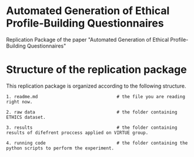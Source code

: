 # Automated Generation of Ethical Profile-Building Questionnaires


Replication Package of the paper "Automated Generation of Ethical Profile-Building Questionnaires"

# Structure of the replication package
This replication package is organized according to the following structure.
```
1. readme.md                              # the file you are reading right now.

2. raw data                               # the folder containing ETHICS dataset.

3. results                                # the folder containing results of difefrent proccess applied on VIRTUE group.

4. running code                           # the folder containing the python scripts to perform the experiment.



```
